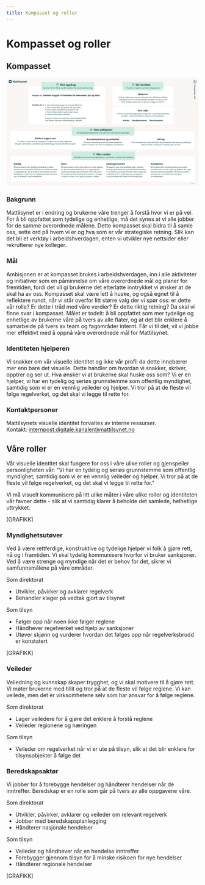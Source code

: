 ```yaml
---
title: Kompasset og roller
---
```


# Kompasset og roller

## Kompasset

<a data-fill href="/docs/kompasset.pdf" aria-label="Last ned stategisk kompass som PDF">
  <img alt="" src="./kompasset.png" style="border-radius: var(--mt-radius-md)" />
</a>

### Bakgrunn
Mattilsynet er i endring og brukerne våre trenger å forstå hvor vi er på vei. For å bli oppfattet som tydelige og enhetlige, må det synes at vi alle jobber for de samme overordnede målene. Dette kompasset skal bidra til å samle oss, sette ord på hvem vi er og hva som er vår strategiske retning. Slik kan det bli et verktøy i arbeidshverdagen, enten vi utvikler nye nettsider eller rekrutterer nye kolleger.

### Mål
Ambisjonen er at kompasset brukes i arbeidshverdagen, inn i alle aktiviteter og initiativer som en påminnelse om våre overordnede mål og planer for fremtiden, fordi det vil gi brukerne det etterlatte inntrykket vi ønsker at de skal ha av oss. Kompasset skal være lett å huske, og også egnet til å reflektere rundt, når vi står overfor litt større valg der vi spør oss: er dette vår rolle? Er dette i tråd med våre verdier? Er dette riktig retning? Da skal vi finne svar i kompasset. Målet er todelt: å bli oppfattet som mer tydelige og enhetlige av brukerne våre på tvers av alle flater, og at det blir enklere å samarbeide på tvers av team og fagområder internt. Får vi til det, vil vi jobbe mer effektivt med å oppnå våre overordnede mål for Mattilsynet.

### Identiteten hjelperen
Vi snakker om vår visuelle identitet og ikke vår profil da dette innebærer mer enn bare det visuelle. Dette handler om hvordan vi snakker, skriver, opptrer og ser ut. Hva ønsker vi at brukerne skal huske oss som? Vi er en hjelper, vi har en tydelig og seriøs grunnstemme som offentlig myndighet, samtidig som vi er en vennlig veileder og hjelper. Vi tror på at de fleste vil følge regelverket, og det skal vi legge til rette for. 

### Kontaktpersoner
Mattilsynets visuelle identitet forvaltes av interne ressurser.
<br />Kontakt: [internpost.digitale.kanaler@mattilsynet.no](mailto:internpost.digitale.kanaler@mattilsynet.no)

## Våre roller

Vår visuelle identitet skal fungere for oss i våre ulike roller og gjenspeiler personligheten vår:
"Vi har en tydelig og seriøs grunnstemme som offentlig myndighet, samtidig som vi er en vennlig veileder og hjelper. Vi tror på at de fleste vil følge regelverket, og det skal vi legge til rette for."

Vi må visuelt kommunisere på litt ulike måter i våre ulike roller og identiteten vår favner dette - slik at vi samtidig klarer å beholde det samlede, helhetlige uttrykket.

[GRAFIKK]

### Myndighetsutøver

Ved å være rettferdige, konstruktive og tydelige hjelper vi folk å gjøre rett, nå og i framtiden. Vi skal tydelig kommunisere hvorfor vi bruker sanksjoner. Ved å være strenge og myndige når det er behov for det, sikrer vi samfunnsmålene på våre områder. 

Som direktorat
- Utvikler, påvirker og avklarer regelverk 
- Behandler klager på vedtak gjort av tilsynet

Som tilsyn
- Følger opp når noen ikke følger reglene
- Håndhever regelverket ved hjelp av sanksjoner
- Utøver skjønn og vurderer hvordan det følges opp når regelverksbrudd er konstatert

[GRAFIKK]

### Veileder

Veiledning og kunnskap skaper trygghet, og vi skal motivere til å gjøre rett. Vi møter brukerne med tillit og tror på at de fleste vil følge reglene. Vi kan veilede, men det er virksomhetene selv som har ansvar for å følge reglene.

Som direktorat
- Lager veiledere for å gjøre det enklere å forstå reglene
- Veileder regionene og næringen

Som tilsyn
- Veileder om regelverket når vi er ute på tilsyn, slik at det blir enklere for tilsynsobjekter å følge det

### Beredskapsaktør

Vi jobber for å forebygge hendelser og håndterer hendelser når de inntreffer. Beredskap er en rolle som går på tvers av alle oppgavene våre. 

Som direktorat
- Utvikler, påvirker, avklarer og veileder om relevant regelverk 
- Jobber med beredskapsplanlegging
- Håndterer nasjonale hendelser

Som tilsyn
- Veileder og håndhever når en hendelse inntreffer 
- Forebygger gjennom tilsyn for å minske risikoen for nye hendelser
- Håndterer regionale hendelser

[GRAFIKK]
